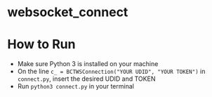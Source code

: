 # websocket_connect

# How to Run
* Make sure Python 3 is installed on your machine
* On the line `c_ = BCTWSConnection("YOUR UDID", "YOUR TOKEN")` in `connect.py`, insert the desired UDID and TOKEN
* Run `python3 connect.py` in your terminal
